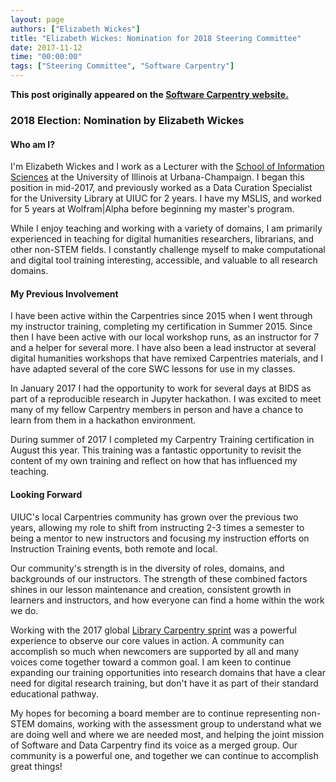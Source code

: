 ```yaml
---
layout: page
authors: ["Elizabeth Wickes"]
title: "Elizabeth Wickes: Nomination for 2018 Steering Committee"
date: 2017-11-12
time: "00:00:00"
tags: ["Steering Committee", "Software Carpentry"]
---
```


<p><b>This post originally appeared on the <a href="https://software-carpentry.org/">Software Carpentry website.</a></b></p>

### 2018 Election: Nomination by Elizabeth Wickes

#### Who am I?

I'm Elizabeth Wickes and I work as a Lecturer with the [School of Information Sciences](http://ischool.illinois.edu/) at the University of Illinois at Urbana-Champaign.  I began this position in mid-2017, and previously worked as a Data Curation Specialist for the University Library at UIUC for 2 years.  I have my MSLIS, and worked for 5 years at Wolfram\|Alpha before beginning my master's program.

While I enjoy teaching and working with a variety of domains, I am primarily experienced in teaching for digital humanities researchers, librarians, and other non-STEM fields.  I constantly challenge myself to make computational and digital tool training interesting, accessible, and valuable to all research domains.

#### My Previous Involvement

I have been active within the Carpentries since 2015 when I went through my instructor training, completing my certification in Summer 2015.  Since then I have been active with our local workshop runs, as an instructor for 7 and a helper for several more.  I have also been a lead instructor at several digital humanities workshops that have remixed Carpentries materials, and I have adapted several of the core SWC lessons for use in my classes.

In January 2017 I had the opportunity to work for several days at BIDS as part of a reproducible research in Jupyter hackathon. I was excited to meet many of my fellow Carpentry members in person and have a chance to learn from them in a hackathon environment.

During summer of 2017 I completed my Carpentry Training certification in August this year.  This training was a fantastic opportunity to revisit the content of my own training and reflect on how that has influenced my teaching.  

#### Looking Forward

UIUC's local Carpentries community has grown over the previous two years, allowing my role to shift from instructing 2-3 times a semester to being a mentor to new instructors and focusing my instruction efforts on Instruction Training events, both remote and local.

Our community's strength is in the diversity of roles, domains, and backgrounds of our instructors.  The strength of these combined factors shines in our lesson maintenance and creation, consistent growth in learners and instructors, and how everyone can find a home within the work we do.  

Working with the 2017 global [Library Carpentry sprint](https://weaverbel.github.io/lcsprint/) was a powerful experience to observe our core values in action.  A community can accomplish so much when newcomers are supported by all and many voices come together toward a common goal.  I am keen to continue expanding our training opportunities into research domains that have a clear need for digital research training, but don't have it as part of their standard educational pathway.

My hopes for becoming a board member are to continue representing non-STEM domains, working with the assessment group to understand what we are doing well and where we are needed most, and helping the joint mission of Software and Data Carpentry find its voice as a merged group. Our community is a powerful one, and together we can continue to accomplish great things!
